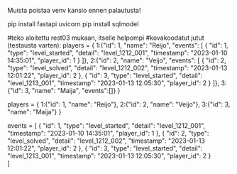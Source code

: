 Muista poistaa venv kansio ennen palautusta!

pip install fastapi uvicorn
pip install sqlmodel

#teko aloitettu rest03 mukaan, itselle helpompi
#kovakoodatut jutut (testausta varten):
players = {
    1:{"id": 1, "name": "Reijo", "events": [
        {
        "id": 1,
        "type": "level_started",
        "detail": "level_1212_001",
        "timestamp": "2023-01-10 14:35:01",
        "player_id": 1
        }
    ]},
    2:{"id": 2, "name": "Veijo", "events": [
        {
        "id": 2,
        "type": "level_solved",
        "detail": "level_1212_002",
        "timestamp": "2023-01-13 12:01:22",
        "player_id": 2 
        },
        {
        "id": 3,
        "type": "level_started",
        "detail": "level_1213_001",
        "timestamp": "2023-01-13 12:05:30",
        "player_id": 2
        } 
    ]},
    3:{"id": 3, "name": "Maija", "events":[]}
}

players = {
    1:{"id": 1, "name": "Reijo"},
    2:{"id": 2, "name": "Veijo"},
    3:{"id": 3, "name": "Maija"}
}

events = [
    {
        "id": 1,
        "type": "level_started",
        "detail": "level_1212_001",
        "timestamp": "2023-01-10 14:35:01",
        "player_id": 1
    },
    {
        "id": 2,
        "type": "level_solved",
        "detail": "level_1212_002",
        "timestamp": "2023-01-13 12:01:22",
        "player_id": 2
    },
    {
        "id": 3,
        "type": "level_started",
        "detail": "level_1213_001",
        "timestamp": "2023-01-13 12:05:30",
        "player_id": 2
    }        
]